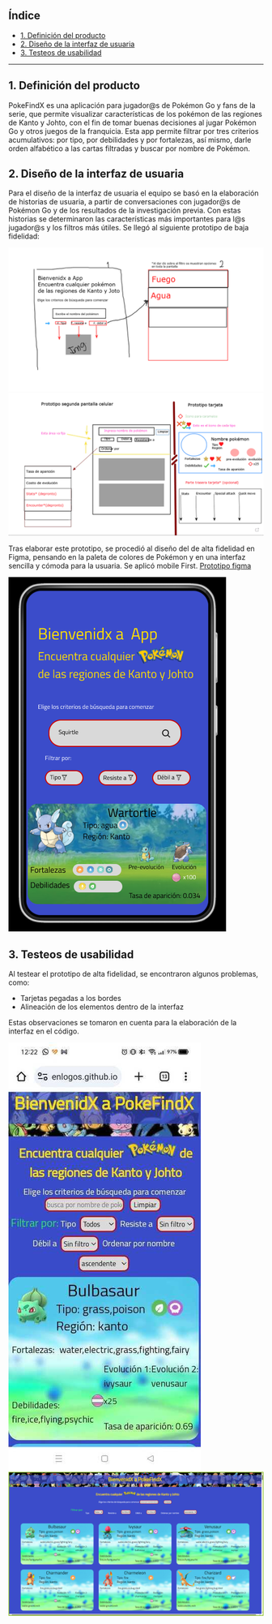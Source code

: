 
## Índice

* [1. Definición del producto](#1-Definición-del-producto)
* [2. Diseño de la interfaz de usuaria](#2-Diseño-de-la-interfaz-de-usuaria)
* [3. Testeos de usabilidad](#3-Testeos-de-usabilidad)

***

## 1. Definición del producto

PokeFindX es una aplicación para jugador@s de Pokémon Go y fans de la serie, que permite visualizar características de los pokémon de las regiones de Kanto y Johto, con el fin
de tomar buenas decisiones al jugar Pokémon Go y otros juegos de la franquicia. Esta app permite filtrar por tres criterios acumulativos: por tipo, por debilidades y por fortalezas, así mismo, darle orden alfabético a las cartas filtradas y buscar por nombre de Pokémon.

## 2. Diseño de la interfaz de usuaria

Para el diseño de la interfaz de usuaria el equipo se basó en la elaboración de historias de usuaria, a partir de conversaciones con jugador@s de Pokémon Go y de los resultados de la investigación previa. Con estas historias se determinaron las características más importantes para l@s jugador@s y los filtros más útiles. Se llegó al siguiente prototipo de baja fidelidad:

![Prot 1](https://github.com/PenLogos/DEV011-data-lovers/blob/main/Prototipo%20de%20baja%20fidelidad%20pantalla%201%20y%20pantalla%20de%20opciones%20de%20filtro.png)
![Prot 2](https://github.com/PenLogos/DEV011-data-lovers/blob/main/Prototipo%20(bf)%20segunda%20pantalla.png)

Tras elaborar este prototipo, se procedió al diseño del de alta fidelidad en Figma, pensando en la paleta de colores de Pokémon y en una interfaz sencilla y cómoda para la usuaria. Se aplicó mobile First. [Prototipo figma](https://www.figma.com/proto/g2wBlwyuuT77O7nmwL8O1r/Prototipo-de-alta-fidelidad?type=design&node-id=3-2&t=xNE7sVgTScXBJgoy-0&scaling=scale-down&page-id=0%3A1&starting-point-node-id=3%3A2)

![Prot-HF-imagen](https://github.com/PenLogos/DEV011-data-lovers/blob/main/Prot.%20alta.png)

## 3. Testeos de usabilidad

Al testear el prototipo de alta fidelidad, se encontraron algunos problemas, como:

- Tarjetas pegadas a los bordes
- Alineación de los elementos dentro de la interfaz

Estas observaciones se tomaron en cuenta para la elaboración de la interfaz en el código.

![Interfaz-celular](https://github.com/PenLogos/DEV011-data-lovers/blob/main/App%20on%20mobile.jpg)
![Interfaz-pc](https://github.com/PenLogos/DEV011-data-lovers/blob/main/Interfaz%20computador.png)